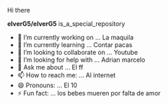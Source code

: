 

 
 
 
 
 
 Hi there 


**elverG5/elverG5** is_a_special_repository


- 🔭 I’m currently working on ... La maquila
- 🌱 I’m currently learning ... Contar pacas
- 👯 I’m looking to collaborate on ... Youtube
- 🤔 I’m looking for help with ... Adrian marcelo
- 💬 Ask me about ... El ff
- 📫 How to reach me: ... Al internet
- 😄 Pronouns: ... El 10
- ⚡ Fun fact: ... los bebes mueren por falta de amor

